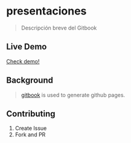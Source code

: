 # presentaciones

> Descripción breve del Gitbook

## Live Demo

[Check demo!](http://DanielRamosAcosta.github.io/presentaciones)

## Background

> [gitbook](http://www.gitbook.io) is used to generate github pages.

## Contributing

1. Create Issue
2. Fork and PR
